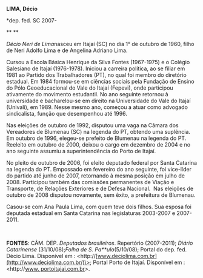 **LIMA, Décio**

\*dep. fed. SC 2007-

** **

*Décio Neri de Lima*nasceu em Itajaí (SC) no dia 1° de outubro de 1960,
filho de Neri Adolfo Lima e de Angelina Adriano Lima.

Cursou a Escola Básica Henrique da Silva Fontes (1967-1975) e o Colégio
Salesiano de Itajaí (1976-1978). Iniciou a carreira política, ao se
filiar em 1981 ao Partido dos Trabalhadores (PT), no qual foi membro do
diretório estadual. Em 1984 formou-se em ciências sociais pela Fundação
de Ensino do Pólo Geoeducacional do Vale do Itajaí (Fepevi), onde
participou ativamente do movimento estudantil. No ano seguinte retornou
à universidade e bacharelou-se em direito na Universidade do Vale do
Itajaí (Univali), em 1989. Nesse mesmo ano, começou a atuar como
advogado sindicalista, função que desempenhou até 1996.

Nas eleições de outubro de 1992, disputou uma vaga na Câmara dos
Vereadores de Blumenau (SC) na legenda do PT, obtendo uma suplência. Em
outubro de 1996, elegeu-se prefeito de Blumenau na legenda do PT.
Reeleito em outubro de 2000, deixou o cargo em dezembro de 2004 e no ano
seguinte assumiu a superintendência do Porto de Itajaí.

No pleito de outubro de 2006, foi eleito deputado federal por Santa
Catarina na legenda do PT. Empossado em fevereiro do ano seguinte, foi
vice-líder do partido até junho de 2007, retornando à mesma posição em
julho de 2008. Participou também das comissões permanentes de Viação e
Transporte, de Relações Exteriores e de Defesa Nacional.  Nas eleições
de outubro de 2008 disputou novamente, sem êxito, a prefeitura de
Blumenau.

Casou-se com Ana Paula Lima, com quem teve dois filhos. Sua esposa foi
deputada estadual em Santa Catarina nas legislaturas 2003-2007 e
2007-2011.

 

**FONTES**: CÂM. DEP. *Deputados brasileiros*. Repertório (2007-2011);
*Diário Catarinense* (31/10/08);*Folha de S. Pa**ulo*(5/10/08); Portal
do dep. fed. Décio Lima. Disponível em :
\<http://[www.deciolima.com.br](http://www.deciolima.com.br/)\>; Portal
Porto de Itajaí. Disponível em : \<http://[www.
portoitajai.com.br](http://www.portoitajai.com.br/)\>.

